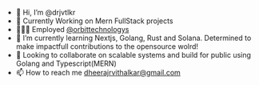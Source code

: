 - 👋 Hi, I’m @drjvtlkr
- 👀 Currently Working on Mern FullStack projects
- 👨🏻‍💼 Employed  [@orbittechnologys ](https://github.com/orbittechnologys)
- 🌱 I’m currently learning Nextjs, Golang, Rust and Solana. Determined to make impactfull contributions to the opensource wolrd!
- 💞️ Looking to collaborate on scalable systems and build for public using Golang and Typescript(MERN)
- 📫 How to reach me dheerajrvithalkar@gmail.com

<!---
drjvtlkr/drjvtlkr is a ✨ special ✨ repository because its `README.md` (this file) appears on your GitHub profile.
You can click the Preview link to take a look at your changes.
--->
